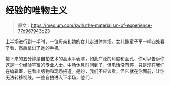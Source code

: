 # 经验的唯物主义

> 原文：<https://medium.com/swlh/the-materialism-of-experience-77d967943c23>

上半场进行到一半时，一位母亲和她的女儿走进体育场。女儿像童子军一样四处看了看，然后拿出了她的手机。

接下来的五分钟是自拍艺术的高水平表演，如此广泛的角度和面孔，你可以告诉你这是一个经验丰富的专业人士。中场休息时间到了，但电话没有停，只是现在我们在编辑室，在看出版物和现场报道。是的，我们不应该看，但它就在你面前，让你无法转移视线。一些自拍进入下半场，他们…